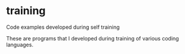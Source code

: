 # training
Code examples developed during self training

These are programs that I developed during training of various coding languages.
